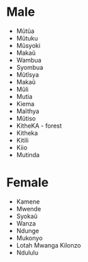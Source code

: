 # Male
- Mũtũa
- Mũtuku
- Mũsyoki
- Makaũ
- Wambua
- Syombua
- Mũtĩsya
- Makaũ
- Mũli
- Mutia
- Kiema
- Maĩthya
- Mũtiso
- KitheKA - forest
- Kitheka
- Kitili
- Kiio
- Mutinda


# Female
- Kamene
- Mwende
- Syokaũ
- Wanza
- Ndunge
- Mukonyo
- Lotah Mwanga Kilonzo
- Ndululu




